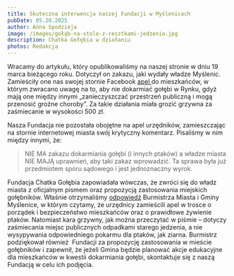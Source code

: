 ```yaml
---
title: Skuteczna interwencja naszej Fundacji w Myślenicach
pubDate: 05.20.2025
author: Anna Spodzieja
image: /images/gołąb-na-stole-z-resztkami-jedzenia.jpg
description: Chatka Gołębia w działaniu
photos: Redakcja
---
```

Wracamy do artykułu, który opublikowaliśmy na naszej stronie w dniu 19 marca bieżącego roku. Dotyczył on zakazu, jaki wydały władze Myślenic. Zamieściły one nas swojej stornie Facebook [apel ](https://drive.google.com/file/d/1AaLahyMPT9EIYiPSgsgM0PBM2sC5-Xxs/view?usp=drive_link)do mieszkańców, w którym zwracano uwagę na to, aby nie dokarmiać gołębi w Rynku, gdyż mają one między innymi „zanieczyszczać przestrzeń publiczną i mogą przenosić groźne choroby”. Za takie działania miała grozić grzywna za zaśmiecanie w wysokości 500 zł. 

Nasza Fundacja nie pozostała obojętne na apel urzędników, zamieszczając na stornie internetowej miasta swój krytyczny komentarz. Pisaliśmy w nim między innymi, że: 

> NIE MA zakazu dokarmiania gołębi (i innych ptaków) a władze miasta NIE MAJĄ uprawnień, aby taki zakaz wprowadzić. Ta sprawa była już przedmiotem sporu sądowego i jest jednoznaczny wyrok.

Fundacja Chatka Gołębia zapowiadała wówczas, że zwróci się do władz miasta z oficjalnym pismem oraz propozycją zastosowania miejskich gołębników. Właśnie otrzymaliśmy [odpowiedź](https://drive.google.com/file/d/18Ny5-aw6maBGItvA47dYubZtNvNRfn_Q/view?usp=drive_link) Burmistrza Miasta i Gminy Myślenice, w którym czytamy, że urzędnicy zamieścili apel w trosce o porządek i bezpieczeństwo mieszkańców oraz o prawidłowe żywienie ptaków. Natomiast kara grzywny, jak można przeczytać w piśmie – dotyczy zaśmiecania miejsc publicznych odpadkami starego jedzenia, a nie wysypywania odpowiedniego pokarmu dla ptaków, jak ziarna. Burmistrz podziękował również  Fundacji za propozycję zastosowania w mieście gołębników i zapewnił, że jeżeli Gmina będzie planować akcje edukacyjne dla mieszkańców w kwestii dokarmiania gołębi, skontaktuje się z naszą Fundacją w celu ich podjęcia.

